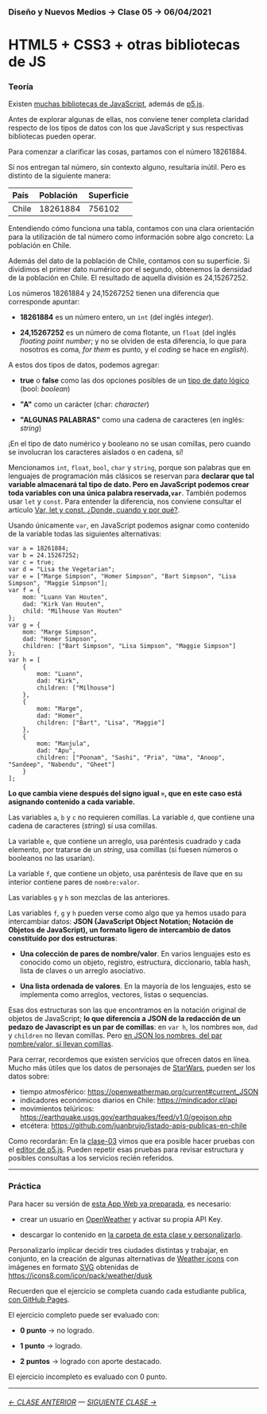 ### Diseño y Nuevos Medios → Clase 05 → 06/04/2021

# HTML5 + CSS3 + otras bibliotecas de JS

### Teoría

Existen [muchas bibliotecas de JavaScript](https://en.wikipedia.org/wiki/List_of_JavaScript_libraries), además de [p5.js](https://p5js.org/es/). 

Antes de explorar algunas de ellas, nos conviene tener completa claridad respecto de los tipos de datos con los que JavaScript y sus respectivas bibliotecas pueden operar.

Para comenzar a clarificar las cosas, partamos con el número 18261884. 

Si nos entregan tal número, sin contexto alguno, resultaría inútil. Pero es distinto de la siguiente manera: 

| País      |  Población       | Superficie     |
|:----------|:-----------------|:---------------|
| Chile     | 18261884         | 756102         |

Entendiendo cómo funciona una tabla, contamos con una clara orientación para la utilización de tal número como información sobre algo concreto: La población en Chile. 

Además del dato de la población de Chile, contamos con su superficie. Si dividimos el primer dato numérico por el segundo, obtenemos la densidad de la población en Chile. El resultado de aquella división es 24,15267252.

Los números 18261884 y 24,15267252 tienen una diferencia que corresponde apuntar:

- **18261884** es un número entero, un `int` (del inglés *integer*).

- **24,15267252** es un número de coma flotante, un `float` (del inglés *floating point number*; y no se olviden de esta diferencia, lo que para nosotros es coma, *for them* es punto, y el *coding* se hace en *english*).

A estos dos tipos de datos, podemos agregar: 

- **true** o **false** como las dos opciones posibles de un [tipo de dato lógico](https://es.wikipedia.org/wiki/Tipo_de_dato_l%C3%B3gico) (bool: *boolean*)

- **"A"** como un carácter (char: *character*)

- **"ALGUNAS PALABRAS"** como una cadena de caracteres (en inglés: *string*)

¡En el tipo de dato numérico y booleano no se usan comillas, pero cuando se involucran los caracteres aislados o en cadena, sí!

Mencionamos `int`, `float`, `bool`, `char` y `string`, porque son palabras que en lenguajes de programación más clásicos se reservan para **declarar que tal variable almacenará tal tipo de dato. Pero en JavaScript podemos crear toda variables con una única palabra reservada,`var`**. También podemos usar `let` y `const`. Para entender la diferencia, nos conviene consultar el artículo [Var, let y const. ¿Donde, cuando y por qué?](https://medium.com/@tatymolys/var-let-y-const-donde-cuando-y-por-qu%C3%A9-d4a0ee66883b).

Usando únicamente `var`, en JavaScript podemos asignar como contenido de la variable todas las siguientes alternativas:

```
var a = 18261884;
var b = 24.15267252;
var c = true;
var d = "Lisa the Vegetarian";
var e = ["Marge Simpson", "Homer Simpson", "Bart Simpson", "Lisa Simpson", "Maggie Simpson"];
var f = {
    mom: "Luann Van Houten",
    dad: "Kirk Van Houten",
    child: "Milhouse Van Houten"
};
var g = {
    mom: "Marge Simpson",
    dad: "Homer Simpson",
    children: ["Bart Simpson", "Lisa Simpson", "Maggie Simpson"]
};
var h = [
    {
        mom: "Luann",
        dad: "Kirk",
        children: ["Milhouse"]
    },
    {
        mom: "Marge",
        dad: "Homer",
        children: ["Bart", "Lisa", "Maggie"]
    },
    {
        mom: "Manjula",
        dad: "Apu",
        children: ["Poonam", "Sashi", "Pria", "Uma", "Anoop", "Sandeep", "Nabendu", "Gheet"]
    }
];
```
**Lo que cambia viene después del signo igual `=`, que en este caso está asignando contenido a cada variable.** 

Las variables `a`, `b` y `c` no requieren comillas. La variable `d`, que contiene una cadena de caracteres (*string*) sí usa comillas. 

La variable `e`, que contiene un arreglo, usa paréntesis cuadrado y cada elemento, por tratarse de un *string*, usa comillas (si fuesen números o booleanos no las usarían). 

La variable `f`, que contiene un objeto, usa paréntesis de llave que en su interior contiene pares de `nombre:valor`. 

Las variables `g` y `h` son mezclas de las anteriores.

Las variables `f`, `g` y `h` pueden verse como algo que ya hemos usado para intercambiar datos: **JSON (JavaScript Object Notation; Notación de Objetos de JavaScript), un formato ligero de intercambio de datos constituído por dos estructuras**:

- **Una colección de pares de nombre/valor**. En varios lenguajes esto es conocido como un objeto, registro, estructura, diccionario, tabla hash, lista de claves o un arreglo asociativo.

- **Una lista ordenada de valores**. En la mayoría de los lenguajes, esto se implementa como arreglos, vectores, listas o sequencias.

Esas dos estructuras son las que encontramos en la notación original de objetos de JavaScript; **lo que diferencia a JSON de la redacción de un pedazo de Javascript es un par de comillas**: en `var h`, los nombres `mom`, `dad` y `children` no llevan comillas. Pero [en JSON los nombres, del par nombre/valor, sí llevan comillas](https://myjson.dit.upm.es/api/bins/1wo6). 

Para cerrar, recordemos que existen servicios que ofrecen datos en línea. Mucho más útiles que los datos de personajes de [StarWars](https://swapi.dev/api/people/?format=json), pueden ser los datos sobre:

- tiempo atmosférico: https://openweathermap.org/current#current_JSON
- indicadores económicos diarios en Chile: https://mindicador.cl/api
- movimientos telúricos: https://earthquake.usgs.gov/earthquakes/feed/v1.0/geojson.php
- etcétera: https://github.com/juanbrujo/listado-apis-publicas-en-chile

Como recordarán: En la [clase-03](https://github.com/profesorfaco/dno037-2022/tree/main/clase-03) vimos que era posible hacer pruebas con el [editor de p5.js](https://editor.p5js.org/profesorfaco/sketches/611nBVIY2). Pueden repetir esas pruebas para revisar estructura y posibles consultas a los servicios recién referidos.

- - - - - - - - - 

### Práctica

Para hacer su versión de [esta App Web ya preparada](https://profesorfaco.github.io/dno037-2022/clase-05), es necesario:

- crear un usuario en [OpenWeather](https://home.openweathermap.org/users/sign_in) y activar su propia API Key.

- descargar lo contenido en [la carpeta de esta clase y personalizarlo](https://profesorfaco.github.io/dno037-2022/clase-05).

Personalizarlo implicar decidir tres ciudades distintas y trabajar, en conjunto, en la creación de algunas alternativas de [Weather icons](https://openweathermap.org/weather-conditions) con imágenes en formato [SVG](https://developer.mozilla.org/es/docs/Web/SVG/Tutorial/Introduction) obtenidas de https://icons8.com/icon/pack/weather/dusk

Recuerden que el ejercicio se completa cuando cada estudiante publica, [con GitHub Pages](https://docs.github.com/es/free-pro-team@latest/github/working-with-github-pages/configuring-a-publishing-source-for-your-github-pages-site).

El ejercicio completo puede ser evaluado con:

- **0 punto** → no logrado.

- **1 punto** → logrado.

- **2 puntos** → logrado con aporte destacado.

El ejercicio incompleto es evaluado con 0 punto.

- - - - - - -

###### [← CLASE ANTERIOR](https://github.com/profesorfaco/dno037-2022/tree/main/clase-04) — [SIGUIENTE CLASE →](https://github.com/profesorfaco/dno037-2022/tree/main/clase-06)
